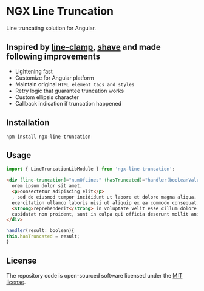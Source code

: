 # NGX Line Truncation

Line truncating solution for Angular.

## Inspired by [line-clamp](https://www.npmjs.com/package/line-clamp), [shave](https://www.npmjs.com/package/shave) and made following improvements

- Lightening fast
- Customize for Angular platform
- Maintain original `HTML element tags and styles`
- Retry logic that guarantee truncation works
- Custom ellipsis character
- Callback indication if truncation happened

## Installation

`npm install ngx-line-truncation`

## Usage

```js
import { LineTruncationLibModule } from 'ngx-line-truncation';
```

```html
<div [line-truncation]="numOfLines" (hasTruncated)="handler(booleanValue)">
  orem ipsum dolor sit amet,
  <p>consectetur adipiscing elit</p>
  , sed do eiusmod tempor incididunt ut labore et dolore magna aliqua. Ut enim ad minim veniam, quis nostrud
  exercitation ullamco laboris nisi ut aliquip ex ea commodo consequat. Duis aute irure dolor in
  <strong>reprehenderit</strong> in voluptate velit esse cillum dolore eu fugiat nulla pariatur. Excepteur sint occaecat
  cupidatat non proident, sunt in culpa qui officia deserunt mollit anim id est laborum.!
</div>
```

```js
handler(result: boolean){
this.hasTruncated = result;
}
```

## License

The repository code is open-sourced software licensed under the [MIT license](http://opensource.org/licenses/MIT).
